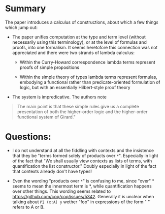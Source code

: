 # Summary

The paper introduces a calculus of constructions, about which a few
things which jump out:

- The paper unifies computation at the type and term level (without
  necessarily using this terminology), or at the level of formulas and
  proofs, into one formalism. It seems heretofore this connection was
  not appreciated and there were two strands of lambda calculus:

  + Within the Curry-Howard correspondence lambda terms represent
    proofs of simple propositions

  + Within the simple theory of types lambda terms represent formulas,
    embodying a functional rather than predicate-oriented formulation
    of logic, but with an essentially Hilbert-style proof theory

- The system is impredicative. The authors note

> The main point is that these simple rules give us a complete
> presentation of both the higher-order logic and the higher-order
> functional system of Girard."

# Questions:

- I do not understand at all the fiddling with contexts and the
  insistence that they be "terms formed solely of products over
  `*`". Especially in light of the fact that "We shall usually view
  contexts as lists of terms, with quantification the list
  constructor." Doubly especially in light of the fact that contexts
  already don't have types!

- Even the wording "products over `*`" is confusing to me, since
  "over" * seems to mean the innermost term is *, while quantification
  happens over other things. This wording seems related to
  https://github.com/coq/coq/issues/5342. Generally it is unclear when
  talking about `PI (x:A) y` wether "foo" in expressions of the form
  "<predicate> <foo>" refers to A or B.
